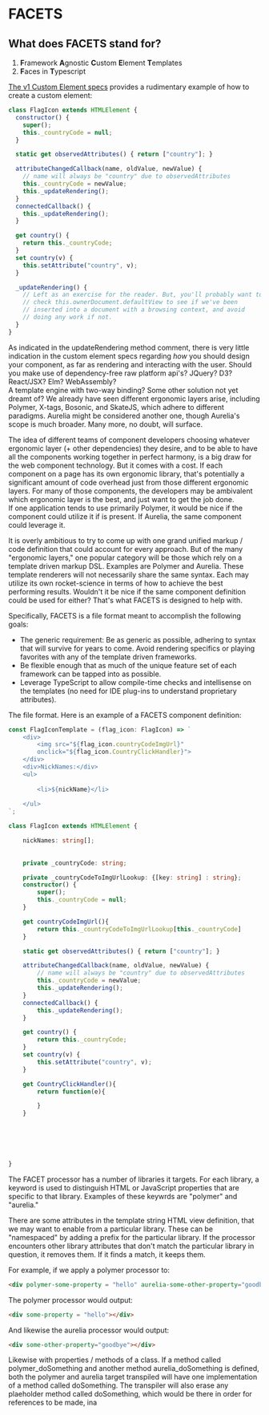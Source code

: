 # FACETS

## What does FACETS stand for?

1)  **F**ramework **A**gnostic **C**ustom **E**lement **T**emplates
2)  **F**aces in **T**ypescript

[The v1 Custom Element specs](https://www.w3.org/TR/custom-elements/#custom-elements-autonomous-example) 
provides a rudimentary example of how to create a custom element:

```javascript
class FlagIcon extends HTMLElement {
  constructor() {
    super();
    this._countryCode = null;
  }

  static get observedAttributes() { return ["country"]; }

  attributeChangedCallback(name, oldValue, newValue) {
    // name will always be "country" due to observedAttributes
    this._countryCode = newValue;
    this._updateRendering();
  }
  connectedCallback() {
    this._updateRendering();
  }

  get country() {
    return this._countryCode;
  }
  set country(v) {
    this.setAttribute("country", v);
  }

  _updateRendering() {
    // Left as an exercise for the reader. But, you'll probably want to
    // check this.ownerDocument.defaultView to see if we've been
    // inserted into a document with a browsing context, and avoid
    // doing any work if not.
  }
}
```

As indicated in the updateRendering method comment, there is very little indication 
in the custom element specs regarding *how* you should design your component, 
as far as rendering and interacting with the user.  Should you make use of 
dependency-free raw platform api's? JQuery? D3? React/JSX? Elm? WebAssembly?  
A template engine with two-way binding?  Some other solution not yet dreamt of? 
We already have seen different ergonomic layers arise, including Polymer, X-tags, 
Bosonic, and SkateJS, which adhere to different paradigms.  Aurelia might be considered 
another one, though Aurelia's scope is much broader.  Many more, no doubt, will surface.

The idea of different teams of component developers choosing whatever ergonomic layer
 (+ other dependencies) they desire, and to be able to have all the components working 
 together in perfect harmony, is a big draw for the web component technology. But it 
 comes with a cost.  If each component on a page has its own ergonomic library, that's 
 potentially a significant amount of code overhead just from those 
 different ergonomic layers.  For many of those components, the developers may be 
 ambivalent which ergonomic layer is the best, and just want to get the job done.  
 If one application tends to use primarily Polymer, it would be nice if the component 
 could utilize it if is present.  If Aurelia, the same component could leverage it.  

It is overly ambitious to try to come up with one grand unified markup / code definition 
that could account for every approach.  But of the many "ergonomic layers," 
one popular category will be those which rely on a template driven markup DSL. 
Examples are Polymer and Aurelia.  These template renderers will not necessarily share 
the same syntax.   Each may utilize its own rocket-science in terms of how to achieve 
the best performing results.  Wouldn't it be nice if the same component definition 
could be used for either?  That's what FACETS is designed to help with.

Specifically, FACETS is a file format meant to accomplish the following goals:

* The generic requirement:  Be as generic as possible, adhering to syntax that will 
survive for years to come.  Avoid rendering specifics or playing favorites with any 
of the template driven frameworks.
* Be flexible enough that as much of the unique feature set of each framework can be 
tapped into as possible.
* Leverage TypeScript to allow compile-time checks and intellisense on the templates
 (no need for IDE plug-ins to understand proprietary attributes).

The file format.  Here is an example of a FACETS component definition:
```typescript
const FlagIconTemplate = (flag_icon: FlagIcon) => `
    <div>
        <img src="${flag_icon.countryCodeImgUrl}" 
        onclick="${flag_icon.CountryClickHandler}">
    </div>
    <div>NickNames:</div>
    <ul>
                                                                               ${flag_icon.nickNames.map(nickName =>`
        <li>${nickName}</li>
                                                                               `).join('')}                                                                        
    </ul>
`;

class FlagIcon extends HTMLElement {

    nickNames: string[];
    
    
    private _countryCode: string;

    private _countryCodeToImgUrlLookup: {[key: string] : string};
    constructor() {
        super();
        this._countryCode = null;
    }

    get countryCodeImgUrl(){
        return this._countryCodeToImgUrlLookup[this._countryCode]
    }

    static get observedAttributes() { return ["country"]; }

    attributeChangedCallback(name, oldValue, newValue) {
        // name will always be "country" due to observedAttributes
        this._countryCode = newValue;
        this._updateRendering();
    }
    connectedCallback() {
        this._updateRendering();
    }

    get country() {
        return this._countryCode;
    }
    set country(v) {
        this.setAttribute("country", v);
    }

    get CountryClickHandler(){
        return function(e){

        }
    }


    

    

}
```

The FACET processor has a number of libraries it targets. For each library, a keyword
is used to distinguish HTML or JavaScript properties that are specific to that library.
Examples of these keywrds are "polymer" and "aurelia."

There are some attributes in the template string HTML view definition, that we may want 
to enable from a particular library.  These can be "namespaced" by adding 
a prefix for the particular 
library.  If the processor encounters other library attributes that don't 
match the particular library in question, it removes them.  If it finds a match,  it keeps
them.

For example, if we apply a polymer processor to:

```html
<div polymer-some-property = "hello" aurelia-some-other-property="goodbye"></div>
```

The polymer processor would output:

```html
<div some-property = "hello"></div>
```

And likewise the aurelia processor would output:

```html
<div some-other-property="goodbye"></div>
```

Likewise with properties / methods of a class.  If a method called polymer_doSomething 
and another method aurelia_doSomething is defined, both the polymer and aurelia target
transpiled will have one implementation of a method called doSomething.  The transpiler
will also erase any plaeholder method called doSomething, which would be there in order for
references to be made, ina 



